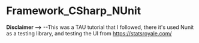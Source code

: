 # Framework_CSharp_NUnit

**Disclaimer -->**
--This was a TAU tutorial that I followed, there it's used Nunit as a testing library, and testing the UI from https://statsroyale.com/